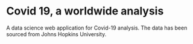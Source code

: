 # Covid 19, a worldwide analysis
A data science web application for Covid-19 analysis. The data has been sourced from Johns Hopkins University.